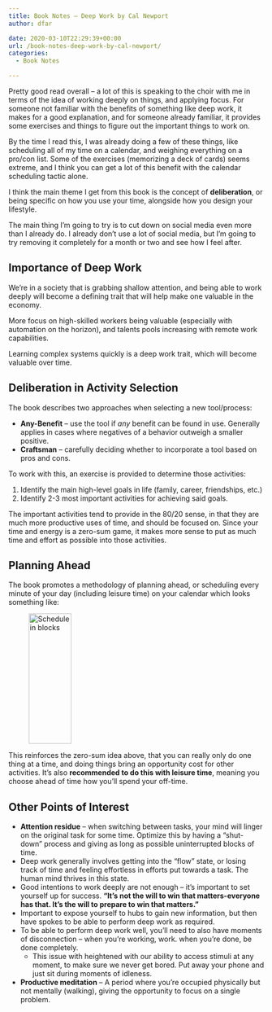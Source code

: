 ```yaml
---
title: Book Notes – Deep Work by Cal Newport
author: dfar

date: 2020-03-10T22:29:39+00:00
url: /book-notes-deep-work-by-cal-newport/
categories:
  - Book Notes

---
```

Pretty good read overall &#8211; a lot of this is speaking to the choir with me in terms of the idea of working deeply on things, and applying focus. For someone not familiar with the benefits of something like deep work, it makes for a good explanation, and for someone already familiar, it provides some exercises and things to figure out the important things to work on.

By the time I read this, I was already doing a few of these things, like scheduling all of my time on a calendar, and weighing everything on a pro/con list. Some of the exercises (memorizing a deck of cards) seems extreme, and I think you can get a lot of this benefit with the calendar scheduling tactic alone.

I think the main theme I get from this book is the concept of **deliberation**, or being specific on how you use your time, alongside how you design your lifestyle.

The main thing I&#8217;m going to try is to cut down on social media even more than I already do. I already don&#8217;t use a lot of social media, but I&#8217;m going to try removing it completely for a month or two and see how I feel after.

## Importance of Deep Work

We&#8217;re in a society that is grabbing shallow attention, and being able to work deeply will become a defining trait that will help make one valuable in the economy.

More focus on high-skilled workers being valuable (especially with automation on the horizon), and talents pools increasing with remote work capabilities.

Learning complex systems quickly is a deep work trait, which will become valuable over time.

## Deliberation in Activity Selection

The book describes two approaches when selecting a new tool/process:

  * **Any-Benefit** &#8211; use the tool if _any_ benefit can be found in use. Generally applies in cases where negatives of a behavior outweigh a smaller positive.
  * **Craftsman** &#8211; carefully deciding whether to incorporate a tool based on pros and cons.

To work with this, an exercise is provided to determine those activities:

  1. Identify the main high-level goals in life (family, career, friendships, etc.)
  2. Identify 2-3 most important activities for achieving said goals.

The important activities tend to provide in the 80/20 sense, in that they are much more productive uses of time, and should be focused on. Since your time and energy is a zero-sum game, it makes more sense to put as much time and effort as possible into those activities.

## Planning Ahead

The book promotes a methodology of planning ahead, or scheduling every minute of your day (including leisure time) on your calendar which looks something like:<figure class="wp-block-image size-large is-resized">

<img src="https://dfar.io/wp-content/uploads/2020/03/image-17-336x1024.png" alt="Schedule in blocks" class="wp-image-1133" width="84" height="256" srcset="https://40.76.37.251/wp-content/uploads/2020/03/image-17-336x1024.png 336w, https://40.76.37.251/wp-content/uploads/2020/03/image-17-98x300.png 98w, https://40.76.37.251/wp-content/uploads/2020/03/image-17.png 445w" sizes="(max-width: 84px) 85vw, 84px" /> </figure> 

This reinforces the zero-sum idea above, that you can really only do one thing at a time, and doing things bring an opportunity cost for other activities. It&#8217;s also **recommended to do this with leisure time**, meaning you choose ahead of time how you&#8217;ll spend your off-time.

## Other Points of Interest

  * **Attention residue** &#8211; when switching between tasks, your mind will linger on the original task for some time. Optimize this by having a &#8220;shut-down&#8221; process and giving as long as possible uninterrupted blocks of time.
  * Deep work generally involves getting into the &#8220;flow&#8221; state, or losing track of time and feeling effortless in efforts put towards a task. The human mind thrives in this state.
  * Good intentions to work deeply are not enough &#8211; it&#8217;s important to set yourself up for success. **“It&#8217;s not the will to win that matters-everyone has that. It&#8217;s the will to prepare to win that matters.”**
  * Important to expose yourself to hubs to gain new information, but then have spokes to be able to perform deep work as required.
  * To be able to perform deep work well, you&#8217;ll need to also have moments of disconnection &#8211; when you&#8217;re working, work. when you&#8217;re done, be done completely.
      * This issue with heightened with our ability to access stimuli at any moment, to make sure we never get bored. Put away your phone and just sit during moments of idleness.
  * **Productive meditation** &#8211; A period where you&#8217;re occupied physically but not mentally (walking), giving the opportunity to focus on a single problem.